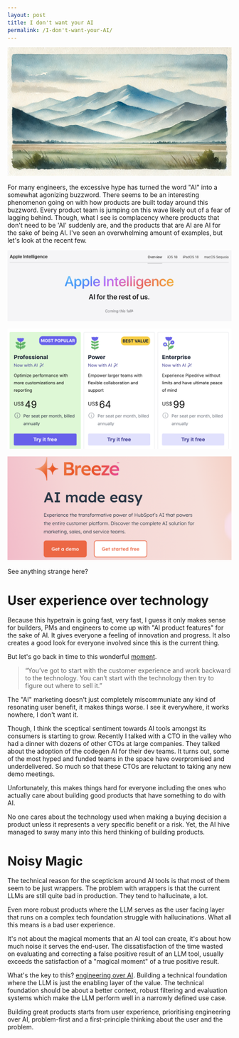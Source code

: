 ```yaml
---
layout: post
title: I don't want your AI 
permalink: /I-don't-want-your-AI/
---
```

![hero](/assets/images/building-great-ai-products-hero.png)

For many engineers, the excessive hype has turned the word "AI" into a somewhat agonizing buzzword. There seems to be an interesting phenomenon going on with how products are built today around this buzzword. Every product team is jumping on this wave likely out of a fear of lagging behind. Though, what I see is complacency where products that don't need to be 'AI' suddenly are, and the products that are AI are AI for the sake of being AI. I've seen an overwhelming amount of examples, but let's look at the recent few.

![apple-ai](/assets/images/apple-intelligence.png)

![pipedrive-ai](/assets/images/pipedrive-ai.png)

![hubspot-ai](/assets/images/hubspot-ai.png)

See anything strange here? 

# User experience over technology 
Because this hypetrain is going fast, very fast, I guess it only makes sense for builders, PMs and engineers to come up with "AI product features" for the sake of AI. It gives everyone a feeling of innovation and progress. It also creates a good look for everyone involved since this is the current thing. 

But let's go back in time to this wonderful [moment](https://www.youtube.com/watch?v=oeqPrUmVz-o). 

> “You’ve got to start with the customer experience and work backward to the technology. You can’t start with the technology then try to figure out where to sell it.”

The "AI" marketing doesn't just completely miscommuniate any kind of resonating user benefit, it makes things worse. I see it everywhere, it works nowhere, I don't want it. 

Though, I think the sceptical sentiment towards AI tools amongst its consumers is starting to grow. Recently I talked with a CTO in the valley who had a dinner with dozens of other CTOs at large companies. They talked about the adoption of the codegen AI for  their dev teams. It turns out, some of the most hyped and funded teams in the space have overpromised and underdelivered. So much so that these CTOs are reluctant to taking any new demo meetings.

Unfortunately, this makes things hard for everyone including the ones who actually care about building good products that have something to do with AI. 

No one cares about the technology used when making a buying decision a product unless it represents a very specific benefit or a risk. Yet, the AI hive managed to sway many into this herd thinking of building products. 

# Noisy Magic
The technical reason for the scepticism around AI tools is that most of them seem to be just wrappers. The problem with wrappers is that the current LLMs are still quite bad in production. They tend to hallucinate, a lot. 

Even more robust products where the LLM serves as the user facing layer that runs on a complex tech foundation struggle with hallucinations. What all this means is a bad user experience. 

It's not about the magical moments that an AI tool can create, it's about how much noise it serves the end-user. The dissatisfaction of the time wasted on evaluating and correcting a false positive result of an LLM tool, usually exceeds the satisfaction of a "magical moment" of a true positive result.

What's the key to this? [engineering over AI](https://martinantos.com/engineering-over-ai/). Building a technical foundation where the LLM is just the enabling layer of the value. The technical foundation should be about a better context, robust filtering and evaluation systems which make the LLM perform well in a narrowly defined use case.

Building great products starts from user experience, prioritising engineering over AI, problem-first and a first-principle thinking about the user and the problem. 






